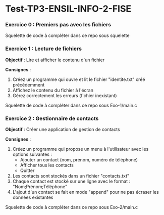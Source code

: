 # Test-TP3-ENSIL-INFO-2-FISE

### Exercice 0 : Premiers pas avec les fichiers 

Squelette de code à compléter dans ce repo sous squelette


### Exercice 1 : Lecture de fichiers 
**Objectif** : Lire et afficher le contenu d'un fichier

**Consignes** :
1. Créez un programme qui ouvre et lit le fichier "identite.txt" créé précédemment
2. Affichez le contenu du fichier à l'écran
3. Gérez correctement les erreurs (fichier inexistant)

Squelette de code à compléter dans ce repo sous Exo-1/main.c

### Exercice 2 : Gestionnaire de contacts 
**Objectif** : Créer une application de gestion de contacts

**Consignes** :
1. Créez un programme qui propose un menu à l'utilisateur avec les options suivantes :
   - Ajouter un contact (nom, prénom, numéro de téléphone)
   - Afficher tous les contacts
   - Quitter
2. Les contacts sont stockés dans un fichier "contacts.txt"
3. Chaque contact est stocké sur une ligne avec le format : "Nom;Prénom;Téléphone"
4. L'ajout d'un contact se fait en mode "append" pour ne pas écraser les données existantes

Squelette de code à compléter dans ce repo sous Exo-2/main.c 
